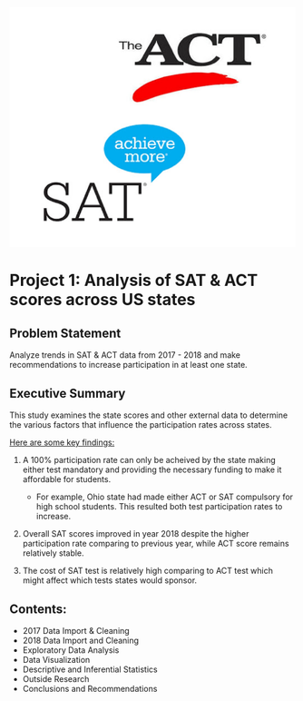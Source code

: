 ![](data/title.jpg) 
# Project 1: Analysis of SAT & ACT scores across US states


## Problem Statement
Analyze trends in SAT & ACT data from 2017 - 2018 and make recommendations to increase participation in at least one state.


## Executive Summary
This study examines the state scores and other external data to determine the various factors that influence the participation rates across states.

<u>Here are some key findings:</u>

1) A 100% participation rate can only be acheived by the state making either test mandatory and providing the necessary funding to make it affordable for students.
    -  For example, Ohio state had made either ACT or SAT compulsory for high school students. This resulted both test participation rates to increase.

2) Overall SAT scores improved in year 2018 despite the higher participation rate comparing to previous year, while ACT score remains relatively stable.

3) The cost of SAT test is relatively high comparing to ACT test which might affect which tests states would sponsor.


## Contents:
- 2017 Data Import & Cleaning
- 2018 Data Import and Cleaning
- Exploratory Data Analysis
- Data Visualization
- Descriptive and Inferential Statistics
- Outside Research
- Conclusions and Recommendations